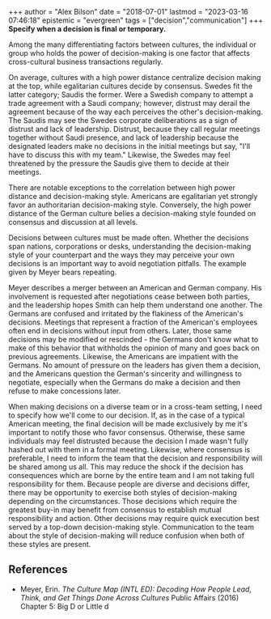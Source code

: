 +++
author = "Alex Bilson"
date = "2018-07-01"
lastmod = "2023-03-16 07:46:18"
epistemic = "evergreen"
tags = ["decision","communication"]
+++
**Specify when a decision is final or temporary.**

Among the many differentiating factors between cultures, the individual or group who holds the power of decision-making is one factor that affects cross-cultural business transactions regularly.

On average, cultures with a high power distance centralize decision making at the top, while egalitarian cultures decide by consensus. Swedes fit the latter category; Saudis the former. Were a Swedish company to attempt a trade agreement with a Saudi company; however, distrust may derail the agreement because of the way each perceives the other's decision-making. The Saudis may see the Swedes corporate deliberations as a sign of distrust and lack of leadership. Distrust, because they call regular meetings together without Saudi presence, and lack of leadership because the designated leaders make no decisions in the initial meetings but say, "I'll have to discuss this with my team." Likewise, the Swedes may feel threatened by the pressure the Saudis give them to decide at their meetings.

There are notable exceptions to the correlation between high power distance and decision-making style. Americans are egalitarian yet strongly favor an authoritarian decision-making style. Conversely, the high power distance of the German culture belies a decision-making style founded on consensus and discussion at all levels.

Decisions between cultures must be made often. Whether the decisions span nations, corporations or desks, understanding the decision-making style of your counterpart and the ways they may perceive your own decisions is an important way to avoid negotiation pitfalls. The example given by Meyer bears repeating.

Meyer describes a merger between an American and German company. His involvement is requested after negotiations cease between both parties, and the leadership hopes Smith can help them understand one another. The Germans are confused and irritated by the flakiness of the American's decisions. Meetings that represent a fraction of the American's employees often end in decisions without input from others. Later, those same decisions may be modified or rescinded - the Germans don't know what to make of this behavior that withholds the opinion of many and goes back on previous agreements. Likewise, the Americans are impatient with the Germans. No amount of pressure on the leaders has given them a decision, and the Americans question the German's sincerity and willingness to negotiate, especially when the Germans do make a decision and then refuse to make concessions later.

When making decisions on a diverse team or in a cross-team setting, I need to specify how we'll come to our decision. If, as in the case of a typical American meeting, the final decision will be made exclusively by me it's important to notify those who favor consensus. Otherwise, these same individuals may feel distrusted because the decision I made wasn't fully hashed out with them in a formal meeting. Likewise, where consensus is preferable, I need to inform the team that the decision and responsibility will be shared among us all. This may reduce the shock if the decision has consequences which are borne by the entire team and I am not taking full responsibility for them. Because people are diverse and decisions differ, there may be opportunity to exercise both styles of decision-making depending on the circumstances. Those decisions which require the greatest buy-in may benefit from consensus to establish mutual responsibility and action. Other decisions may require quick execution best served by a top-down decision-making style. Communication to the team about the style of decision-making will reduce confusion when both of these styles are present.

## References

- Meyer, Erin. _The Culture Map (INTL ED): Decoding How People Lead, Think, and Get Things Done Across Cultures_ Public Affairs (2016) Chapter 5: Big D or Little d
